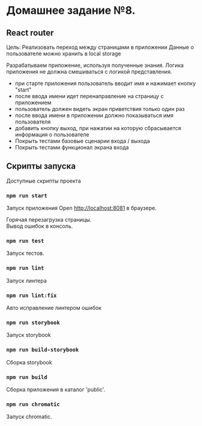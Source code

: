 # Домашнее задание №8.

## React router
Цель:
Реализовать переход между страницами в приложении
Данные о пользователе можно хранить в local storage

Разрабатываем приложение, используя полученные знания.
Логика приложения не должна смешиваться с логикой представления.

- при старте приложения пользователь вводит имя и нажимает кнопку "start"
- после ввода имени идет перенаправление на страницу с приложением
- пользователь должен видеть экран приветствия только один раз
- после ввода имени в приложении должно показываться имя пользователя
- добавить кнопку выход, при нажатии на которую сбрасывается информация о пользователе
- Покрыть тестами базовые сценарии входа / выхода
- Покрыть тестами функционал экрана входа

## Скрипты запуска
Доступные скрипты проекта

### `npm run start`

Запуск приложения
Open [http://localhost:8081](http://localhost:8081) в браузере.

Горячая перезагрузка страницы.\
Вывод ошибок в консоль.

### `npm run test`

Запуск тестов.

### `npm run lint`

Запуск линтера

### `npm run lint:fix`

Авто исправление линтером ошибок

### `npm run storybook`

Запуск storybook

### `npm run build-storybook`

Сборка storybook

### `npm run build`

Сборка приложения в каталог 'public'.

### `npm run chromatic`

Запуск chromatic.

